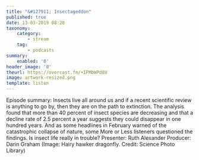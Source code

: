 ```yaml
---
title: "&#127911; Insectageddon"
published: true
date: 13-03-2019 08:28
taxonomy:
    category:
        - stream
    tag:
        - podcasts
summary:
    enabled: '0'
header_image: '0'
theurl: https://overcast.fm/+IPMbWPd8U
image: artwork-resized.png
template: listen
---
```

 
Episode summary: Insects live all around us and if a recent scientific review is anything to go by, then they are on the path to extinction. The analysis found that more than 40 percent of insect species are decreasing and that a decline rate of 2.5 percent a year suggests they could disappear in one hundred years. And as some headlines in February warned of the catastrophic collapse of nature, some More or Less listeners questioned the findings. Is insect life really in trouble? Presenter: Ruth Alexander Producer: Darin Graham (Image: Hairy hawker dragonfly. Credit: Science Photo Library)
